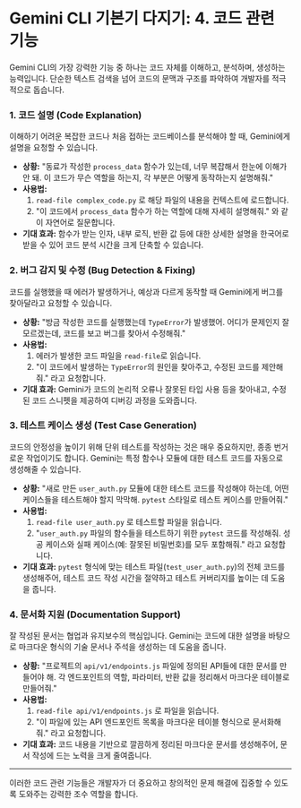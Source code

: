 # Gemini CLI 기본기 다지기: 4. 코드 관련 기능

Gemini CLI의 가장 강력한 기능 중 하나는 코드 자체를 이해하고, 분석하며, 생성하는 능력입니다. 단순한 텍스트 검색을 넘어 코드의 문맥과 구조를 파악하여 개발자를 적극적으로 돕습니다.

### 1. 코드 설명 (Code Explanation)

이해하기 어려운 복잡한 코드나 처음 접하는 코드베이스를 분석해야 할 때, Gemini에게 설명을 요청할 수 있습니다.

*   **상황:** "동료가 작성한 `process_data` 함수가 있는데, 너무 복잡해서 한눈에 이해가 안 돼. 이 코드가 무슨 역할을 하는지, 각 부분은 어떻게 동작하는지 설명해줘."
*   **사용법:**
    1.  `read-file complex_code.py` 로 해당 파일의 내용을 컨텍스트에 로드합니다.
    2.  "이 코드에서 `process_data` 함수가 하는 역할에 대해 자세히 설명해줘." 와 같이 자연어로 질문합니다.
*   **기대 효과:** 함수가 받는 인자, 내부 로직, 반환 값 등에 대한 상세한 설명을 한국어로 받을 수 있어 코드 분석 시간을 크게 단축할 수 있습니다.

### 2. 버그 감지 및 수정 (Bug Detection & Fixing)

코드를 실행했을 때 에러가 발생하거나, 예상과 다르게 동작할 때 Gemini에게 버그를 찾아달라고 요청할 수 있습니다.

*   **상황:** "방금 작성한 코드를 실행했는데 `TypeError`가 발생했어. 어디가 문제인지 잘 모르겠는데, 코드를 보고 버그를 찾아서 수정해줘."
*   **사용법:**
    1.  에러가 발생한 코드 파일을 `read-file`로 읽습니다.
    2.  "이 코드에서 발생하는 `TypeError`의 원인을 찾아주고, 수정된 코드를 제안해줘." 라고 요청합니다.
*   **기대 효과:** Gemini가 코드의 논리적 오류나 잘못된 타입 사용 등을 찾아내고, 수정된 코드 스니펫을 제공하여 디버깅 과정을 도와줍니다.

### 3. 테스트 케이스 생성 (Test Case Generation)

코드의 안정성을 높이기 위해 단위 테스트를 작성하는 것은 매우 중요하지만, 종종 번거로운 작업이기도 합니다. Gemini는 특정 함수나 모듈에 대한 테스트 코드를 자동으로 생성해줄 수 있습니다.

*   **상황:** "새로 만든 `user_auth.py` 모듈에 대한 테스트 코드를 작성해야 하는데, 어떤 케이스들을 테스트해야 할지 막막해. `pytest` 스타일로 테스트 케이스를 만들어줘."
*   **사용법:**
    1.  `read-file user_auth.py` 로 테스트할 파일을 읽습니다.
    2.  "`user_auth.py` 파일의 함수들을 테스트하기 위한 `pytest` 코드를 작성해줘. 성공 케이스와 실패 케이스(예: 잘못된 비밀번호)를 모두 포함해줘." 라고 요청합니다.
*   **기대 효과:** `pytest` 형식에 맞는 테스트 파일(`test_user_auth.py`)의 전체 코드를 생성해주어, 테스트 코드 작성 시간을 절약하고 테스트 커버리지를 높이는 데 도움을 줍니다.

### 4. 문서화 지원 (Documentation Support)

잘 작성된 문서는 협업과 유지보수의 핵심입니다. Gemini는 코드에 대한 설명을 바탕으로 마크다운 형식의 기술 문서나 주석을 생성하는 데 도움을 줍니다.

*   **상황:** "프로젝트의 `api/v1/endpoints.js` 파일에 정의된 API들에 대한 문서를 만들어야 해. 각 엔드포인트의 역할, 파라미터, 반환 값을 정리해서 마크다운 테이블로 만들어줘."
*   **사용법:**
    1.  `read-file api/v1/endpoints.js` 로 파일을 읽습니다.
    2.  "이 파일에 있는 API 엔드포인트 목록을 마크다운 테이블 형식으로 문서화해줘." 라고 요청합니다.
*   **기대 효과:** 코드 내용을 기반으로 깔끔하게 정리된 마크다운 문서를 생성해주어, 문서 작성에 드는 노력을 크게 줄여줍니다.

---

이러한 코드 관련 기능들은 개발자가 더 중요하고 창의적인 문제 해결에 집중할 수 있도록 도와주는 강력한 조수 역할을 합니다.
